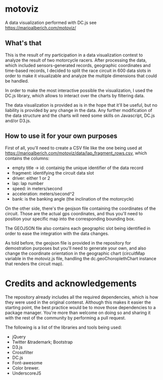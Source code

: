 # motoviz
A data visualization performed with DC.js see https://marioalberich.com/motoviz/

## What's that

This is the result of my participation in a data visualization contest to analyze the result of two motorcycle racers.  After processing the data, which included sensors-generated records, geographic coordinates and time-based records, I decided to split the race circuit in 600 data slots in order to make it visualizable and analyze the multiple dimensions that could be handled.

In order to make the most interactive possible the visualization, I used the DC.js library, which allows to interact over the charts by filtering data.

The data visualization is provided as is in the hope that it'll be useful, but no liability is provided by any change in the data. Any further modification of the data structure and the charts will need some skills on Javascript, DC.js and/or D3.js.

## How to use it for your own purposes

First of all, you'll need to create a CSV file like the one being used at https://marioalberich.com/motoviz/data/lap_fragment_rows.csv, which contains the columns:

* empty title -> id: containig the unique identifier of the data record
* fragment: identifying the circuit data slot
* driver: either 1 or 2
* lap: lap number
* speed: in meters/second
* acceleration: meters/second^2
* bank: is the banking angle (the inclination of the motorcycle)

On the other side, there's the geojson file containing the coordinates of the circuit. Those are the actual gps coordinates, and thus you'll need to position your specific map into the corresponding bounding box.

The GEOJSON file also contains each geographic slot being identified in order to ease the integration with the data changes.

As told before, the geojson file is provided in the repository for demostration purposes but you'll need to generate your own, and also change the coordinate orientation in the geographic chart (circuitMap variable in the motoviz.js file, handling the dc.geoChoroplethChart instance that renders the circuit map).

# Credits and acknowledgements

The repository already includes all the required dependencies, which is how they were used in the original contenst. Although this makes it easier the starting point, the best practice would be to move those dependencies to a package manager.  You're more than welcome on doing so and sharing it with the rest of the community by performing a pull request.

The following is a list of the libraries and tools being used:

* jQuery
* Twitter &trademark; Bootstrap
* D3.js
* Crossfilter
* DC.js
* Font-awesome
* Color brewer.
* UnderscoreJS
